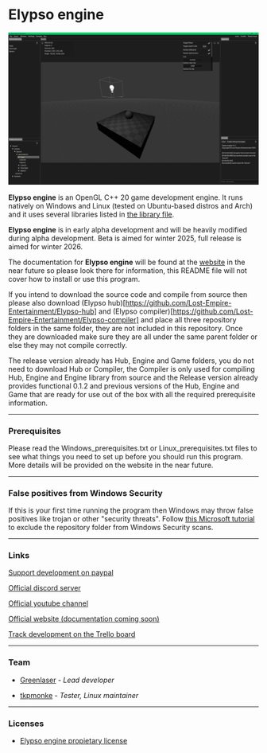 # Elypso engine

![Engine screenshot](image.png)

**Elypso engine** is an OpenGL C++ 20 game development engine. It runs natively on Windows and Linux (tested on Ubuntu-based distros and Arch) and it uses several libraries listed in [the library file](LIBRARIES.md).

**Elypso engine** is in early alpha development and will be heavily modified during alpha development. Beta is aimed for winter 2025, full release is aimed for winter 2026.

The documentation for **Elypso engine** will be found at the [website](https://elypsoengine.com)  in the near future so please look there for information, this README file will not cover how to install or use this program.

If you intend to download the source code and compile from source then please also download (Elypso hub)[https://github.com/Lost-Empire-Entertainment/Elypso-hub]
 and (Elypso compiler)[https://github.com/Lost-Empire-Entertainment/Elypso-compiler] and place all three repository folders in the same folder, they are not included in this repository. Once they are downloaded make sure they are all under the same parent folder or else they may not compile correctly.

The release version already has Hub, Engine and Game folders, you do not need to download Hub or Compiler, the Compiler is only used for compiling Hub, Engine and Engine library from source and the Release version already provides functional 0.1.2 and previous versions of the Hub, Engine and Game that are ready for use out of the box with all the required prerequisite information. 
 
---

### Prerequisites

Please read the Windows_prerequisites.txt or Linux_prerequisites.txt files to see what things you need to set up before you should run this program. More details will be provided on the website in the near future.

---

### False positives from Windows Security

If this is your first time running the program then Windows may throw false positives like trojan or other "security threats". Follow [this Microsoft tutorial](https://support.microsoft.com/en-us/windows/add-an-exclusion-to-windows-security-811816c0-4dfd-af4a-47e4-c301afe13b26) to exclude the repository folder from Windows Security scans.

---

### Links

[Support development on paypal](https://www.paypal.com/donate/?hosted_button_id=QWG8SAYX5TTP6)

[Official discord server](https://discord.gg/jkvasmTND5)

[Official youtube channel](https://youtube.com/greenlaser)

[Official website (documentation coming soon)](https://elypsoengine.com)

[Track development on the Trello board](https://trello.com/b/hbt6ebCZ/elypso-engine)

---

### Team

* [Greenlaser](https://github.com/greeenlaser) - *Lead developer*

* [tkpmonke](https://github.com/tkpmonke) - *Tester, Linux maintainer*

---

### Licenses

* [Elypso engine propietary license](LICENSE.md)
